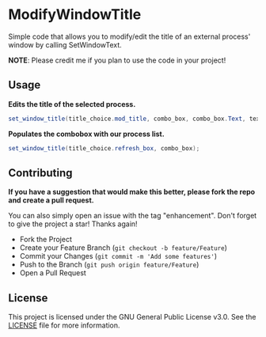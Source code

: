 # ModifyWindowTitle
Simple code that allows you to modify/edit the title of an external process' window by calling SetWindowText.

**NOTE**: Please credit me if you plan to use the code in your project!

## Usage
**Edits the title of the selected process.**
```cs
set_window_title(title_choice.mod_title, combo_box, combo_box.Text, text_box.Text);
```

**Populates the combobox with our process list.**
```cs
set_window_title(title_choice.refresh_box, combo_box);
```

## Contributing
**If you have a suggestion that would make this better, please fork the repo and create a pull request.**

You can also simply open an issue with the tag "enhancement".
Don't forget to give the project a star! Thanks again!

- Fork the Project
- Create your Feature Branch (`git checkout -b feature/Feature`)
- Commit your Changes (`git commit -m 'Add some features'`)
- Push to the Branch (`git push origin feature/Feature`)
- Open a Pull Request

## License
This project is licensed under the GNU General Public License v3.0. See the [LICENSE](https://github.com/Magnito14/ModifyWindowTitle/blob/main/LICENSE) file for more information.

